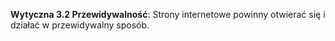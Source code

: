**Wytyczna 3.2 Przewidywalność**: Strony internetowe powinny otwierać się i działać w przewidywalny sposób.